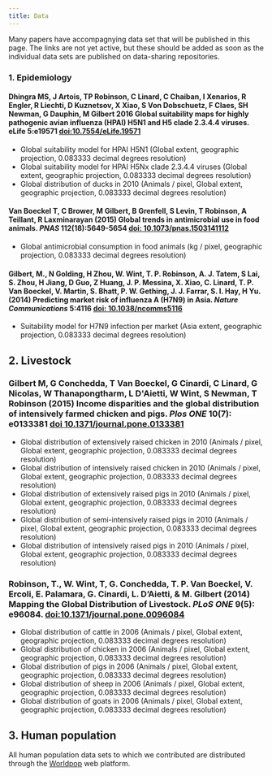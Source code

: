 ```yaml
---
title: Data
---
```


Many papers have accompagnying data set that will be published in this page. The links are not yet active, but these should be added as soon as the individual data sets are published on data-sharing repositories.

### 1. Epidemiology

#### Dhingra MS, J Artois, TP Robinson, C Linard, C Chaiban, I Xenarios, R Engler, R Liechti, D Kuznetsov, X Xiao, S Von Dobschuetz, F Claes, SH Newman, G Dauphin, M Gilbert  2016 Global suitability maps for highly pathogenic avian influenza (HPAI) H5N1 and H5 clade 2.3.4.4 viruses. eLife 5:e19571 [doi:10.7554/eLife.19571](https://elifesciences.org/content/5/e19571)

* Global suitability model for HPAI H5N1 (Global extent, geographic projection, 0.083333 decimal degrees resolution)
* Global suitability model for HPAI H5Nx clade 2.3.4.4 viruses (Global extent, geographic projection, 0.083333 decimal degrees resolution)
* Global distribution of ducks in 2010 (Animals / pixel, Global extent, geographic projection, 0.083333 decimal degrees resolution)

#### Van Boeckel T, C Brower, M Gilbert, B Grenfell, S Levin, T Robinson, A Teillant, R Laxminarayan (2015) Global trends in antimicrobial use in food animals. *PNAS* 112(18):5649-5654 [doi: 10.1073/pnas.1503141112](http://www.pnas.org/content/112/18/5649.abstract)

* Global antimicrobial consumption in food animals (kg / pixel,  geographic projection, 0.083333 decimal degrees resolution)

#### Gilbert, M., N Golding, H Zhou, W. Wint, T. P. Robinson, A. J. Tatem, S Lai, S. Zhou, H Jiang, D Guo, Z Huang, J. P. Messina, X. Xiao, C. Linard, T. P. Van Boeckel, V. Martin, S. Bhatt, P. W. Gething, J. J. Farrar, S. I. Hay, H Yu. (2014) Predicting market risk of influenza A (H7N9) in Asia. *Nature Communications* 5:4116 [doi: 10.1038/ncomms5116](http://www.nature.com/articles/ncomms5116)

* Suitability model for H7N9 infection per market (Asia extent, geographic projection, 0.083333 decimal degrees resolution)

## 2. Livestock

### Gilbert M, G Conchedda, T Van Boeckel, G Cinardi, C Linard, G Nicolas, W Thanapongtharm, L D'Aietti, W Wint, S Newman, T Robinson (2015) Income disparities and the global distribution of intensively farmed chicken and pigs. *Plos ONE* 10(7): e0133381 [doi 10.1371/journal.pone.0133381](http://journals.plos.org/plosone/article?id=10.1371/journal.pone.0133381)

* Global distribution of extensively raised chicken in 2010 (Animals / pixel, Global extent, geographic projection, 0.083333 decimal degrees resolution)
* Global distribution of intensively raised chicken in 2010 (Animals / pixel, Global extent, geographic projection, 0.083333 decimal degrees resolution)
* Global distribution of extensively raised pigs in 2010 (Animals / pixel, Global extent, geographic projection, 0.083333 decimal degrees resolution)
* Global distribution of semi-intensively raised pigs in 2010 (Animals / pixel, Global extent, geographic projection, 0.083333 decimal degrees resolution)
* Global distribution of intensively raised pigs in 2010 (Animals / pixel, Global extent, geographic projection, 0.083333 decimal degrees resolution)

### Robinson, T., W. Wint, T, G. Conchedda, T. P. Van Boeckel, V. Ercoli, E. Palamara, G. Cinardi, L. D’Aietti, & M. Gilbert (2014) Mapping the Global Distribution of Livestock. *PLoS ONE* 9(5): e96084. [doi:10.1371/journal.pone.0096084](http://journals.plos.org/plosone/article?id=10.1371/journal.pone.0096084)

* Global distribution of cattle in 2006 (Animals / pixel, Global extent, geographic projection, 0.083333 decimal degrees resolution)
* Global distribution of chicken in 2006 (Animals / pixel, Global extent, geographic projection, 0.083333 decimal degrees resolution)
* Global distribution of pigs in 2006 (Animals / pixel, Global extent, geographic projection, 0.083333 decimal degrees resolution)
* Global distribution of sheep in 2006 (Animals / pixel, Global extent, geographic projection, 0.083333 decimal degrees resolution)
* Global distribution of goats in 2006 (Animals / pixel, Global extent, geographic projection, 0.083333 decimal degrees resolution)

## 3. Human population

All human population data sets to which we contributed are distributed through the [Worldpop](http://www.worldpop.org.uk) web platform.


